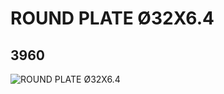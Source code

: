 # ROUND PLATE Ø32X6.4
## 3960
![ROUND PLATE Ø32X6.4](https://lc-www-live-s.legocdn.com/media/bricks/5/2/396001.jpg)
